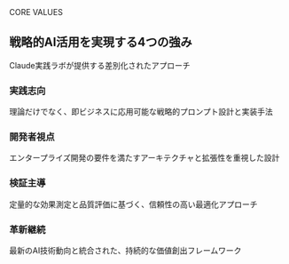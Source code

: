 <section class="site-features mb-5">
    <div class="section-header text-center mb-4">
      <span class="section-tag">CORE VALUES</span>
      <h2>戦略的AI活用を実現する4つの強み</h2>
      <p class="section-subtitle">Claude実践ラボが提供する差別化されたアプローチ</p>
    </div>
    <div class="row">
      <div class="col col-md-3 col-6 mb-4">
        <div class="feature-card">
          <div class="feature-icon">
            <i class="fas fa-bullseye"></i>
          </div>
          <h3>実践志向</h3>
          <p>理論だけでなく、即ビジネスに応用可能な戦略的プロンプト設計と実装手法</p>
        </div>
      </div>
      <div class="col col-md-3 col-6 mb-4">
        <div class="feature-card">
          <div class="feature-icon">
            <i class="fas fa-code-branch"></i>
          </div>
          <h3>開発者視点</h3>
          <p>エンタープライズ開発の要件を満たすアーキテクチャと拡張性を重視した設計</p>
        </div>
      </div>
      <div class="col col-md-3 col-6 mb-4">
        <div class="feature-card">
          <div class="feature-icon">
            <i class="fas fa-chart-line"></i>
          </div>
          <h3>検証主導</h3>
          <p>定量的な効果測定と品質評価に基づく、信頼性の高い最適化アプローチ</p>
        </div>
      </div>
      <div class="col col-md-3 col-6 mb-4">
        <div class="feature-card">
          <div class="feature-icon">
            <i class="fas fa-sync-alt"></i>
          </div>
          <h3>革新継続</h3>
          <p>最新のAI技術動向と統合された、持続的な価値創出フレームワーク</p>
        </div>
      </div>
    </div>
  </section>
